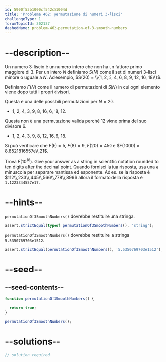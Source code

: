 ```yaml
---
id: 5900f53b1000cf542c51004d
title: 'Problema 462: permutazione di numeri 3-lisci'
challengeType: 1
forumTopicId: 302137
dashedName: problem-462-permutation-of-3-smooth-numbers
---
```


# --description--

Un numero 3-liscio è un numero intero che non ha un fattore primo maggiore di 3. Per un intero $N$ definiamo $S(N)$ come il set di numeri 3-lisci minore o uguale a $N$. Ad esempio, $S(20) = \\{1, 2, 3, 4, 6, 8, 9, 12, 16, 18\\}$.

Definiamo $F(N)$ come il numero di permutazioni di $S(N)$ in cui ogni elemento viene dopo tutti i propri divisori.

Questa è una delle possibili permutazioni per $N = 20$.

-   1, 2, 4, 3, 9, 8, 16, 6, 18, 12.

Questa non è una permutazione valida perché 12 viene prima del suo divisore 6.

-   1, 2, 4, 3, 9, 8, 12, 16, 6, 18.

Si può verificare che $F(6) = 5$, $F(8) = 9$, $F(20) = 450$ e $F(1000) ≈ 8.8521816557e\\,21$.

Trova $F({10}^{18})$. Give your answer as a string in scientific notation rounded to ten digits after the decimal point. Quando fornisci la tua risposta, usa una `e` minuscola per separare mantissa ed esponente. Ad es. se la risposta è $112\\,233\\,445\\,566\\,778\\,899$ allora il formato della risposta è `1.1223344557e17`.

# --hints--

`permutationOf3SmoothNumbers()` dovrebbe restituire una stringa.

```js
assert.strictEqual(typeof permutationOf3SmoothNumbers(), 'string');
```

`permutationOf3SmoothNumbers()` dovrebbe restituire la stringa `5.5350769703e1512`.

```js
assert.strictEqual(permutationOf3SmoothNumbers(), '5.5350769703e1512');
```

# --seed--

## --seed-contents--

```js
function permutationOf3SmoothNumbers() {

  return true;
}

permutationOf3SmoothNumbers();
```

# --solutions--

```js
// solution required
```
